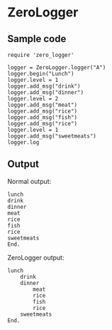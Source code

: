 # ZeroLogger

## Sample code
```
require 'zero_logger'

logger = ZeroLogger.logger("A")
logger.begin("Lunch")
logger.level = 1
logger.add_msg("drink")
logger.add_msg("dinner")
logger.level = 2
logger.add_msg("meat")
logger.add_msg("rice")
logger.add_msg("fish")
logger.add_msg("rice")
logger.level = 1
logger.add_msg("sweetmeats")
logger.log
```

## Output
Normal output:
```
lunch
drink
dinner
meat
rice
fish
rice
sweetmeats
End.
```

ZeroLogger output:
```
lunch
	drink
	dinner
		meat
		rice
		fish
		rice
	sweetmeats
End.
```
